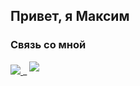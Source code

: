 ## Привет, я Максим  
  






### Связь со мной  

<a href="https://t.me/MVFedchenko">
<img src=https://img.shields.io/badge/Telegram-2CA5E0%3F?style=for-the-badge&logo=Telegram&color=gray&link=https%3A%2F%2Ft.me%2FMVFedchenko>
</a>
_
<a href="https://vk.com/51mvfedchenko">
<img src=https://img.shields.io/badge/-Vkontakte-003f5c?style=for-the-badge&logo=Vk style="margin-bottom: 5px;" />
</a>  

